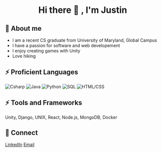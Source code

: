 <h1 align="center"> Hi there 👋 , I'm Justin</h1>

## 💬 About me
- I am a recent CS graduate from University of Maryland, Global Campus
- I have a passion for software and web developement
- I enjoy creating games with Unity
- Love hiking

## ⚡ Proficient Languages

<p>
  <img alt="Csharp" src="https://img.shields.io/badge/-CSharp-blue" />
  <img alt="Java" src="https://img.shields.io/badge/-Java-brown" />
  <img alt="Python" src="https://img.shields.io/badge/-Python-yellow" />
  <img alt="SQL" src="https://img.shields.io/badge/-SQL-green" />
  <img alt="HTML/CSS" src="https://img.shields.io/badge/HTML-CSS-lightgrey" />
</p>

## ⚡ Tools and Frameworks
<p>
  Unity, Django, UNIX, React, Node.js, MongoDB, Docker
</p>

## 👯 Connect
<a href="https://www.linkedin.com/in/justin-apostol/">LinkedIn</a>
<a href="mailto:apostoljustin99@gmail.com">Email</a>
<!--
**Justin444/Justin444** is a ✨ _special_ ✨ repository because its `README.md` (this file) appears on your GitHub profile.

Here are some ideas to get you started:

- 🔭 I’m currently working on ...
- 🌱 I’m currently learning ...
- 👯 I’m looking to collaborate on ...
- 🤔 I’m looking for help with ...
- 💬 Ask me about ...
- 📫 How to reach me: ...
- 😄 Pronouns: ...
- ⚡ Fun fact: ...
-->
